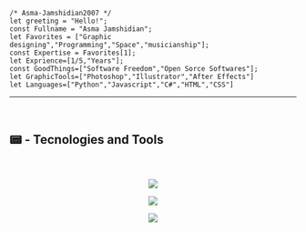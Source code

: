 
```JS
/* Asma-Jamshidian2007 */
let greeting = "Hello!";
const Fullname = "Asma Jamshidian";
let Favorites = ["Graphic designing","Programming","Space","musicianship"];
const Expertise = Favorites[1];
let Exprience=[1/5,"Years"];
const GoodThings=["Software Freedom","Open Sorce Softwares"];
let GraphicTools=["Photoshop","Illustrator","After Effects"]
let Languages=["Python","Javascript","C#","HTML","CSS"]
```
---
<br>

## 📟 - Tecnologies and Tools
<br>
<p align="center">
  <a href="https://skillicons.dev">
    <img src="https://skillicons.dev/icons?i=git,cs,html,github,visualstudio" />
  </a>
</p>
<p align="center">
  <a href="https://skillicons.dev">
    <img src="https://skillicons.dev/icons?i=vscode,pycharm,css,js" />
  </a>
</p>
<p align="center">
  <a href="https://skillicons.dev">
    <img src="https://skillicons.dev/icons?i=python,kali,windows" />
  </a>
</p>

<br>

